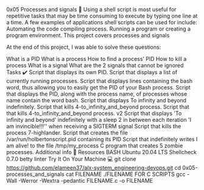 0x05 Processes and signals 🔧
Using a shell script is most useful for repetitive tasks that may be time consuming to execute by typing one line at a time. A few examples of applications shell scripts can be used for include: Automating the code compiling process. Running a program or creating a program environment. This project covers processes and signals

At the end of this project, I was able to solve these questions:

What is a PID
What is a process
How to find a process’ PID
How to kill a process
What is a signal
What are the 2 signals that cannot be ignored
Tasks ✔️
Script that displays its own PID.
Script that displays a list of currently running processes.
Script that displays lines containing the bash word, thus allowing you to easily get the PID of your Bash process.
Script that displays the PID, along with the process name, of processes whose name contain the word bash.
Script that displays To infinity and beyond indefinitely.
Script that kills 4-to_infinity_and_beyond process.
Script that that kills 4-to_infinity_and_beyond process. v2
Script that displays 'To infinity and beyond' indefinitely with a sleep 2 in between each iteration 'I am invincible!!!'' when receiving a SIGTERM signal
Script that kills the process 7-highlander.
Script that creates the file /var/run/holbertonscript.pid containing its PID
Script that indefinitely writes I am alive! to the file /tmp/my_process
C program that creates 5 zombie processes.
Additional info 🚧
Resources
BASH
Ubuntu 20.04 LTS
Shellcheck 0.7.0
betty linter
Try It On Your Machine 💻
git clone https://github.com/elameen37/alx-system_engineering-devops.git
cd 0x05-processes_and_signals
cat FILENAME
./FILENAME
FOR C SCRIPTS
gcc -Wall -Werror -Wextra -pedantic FILENAME.c -o FILENAME
